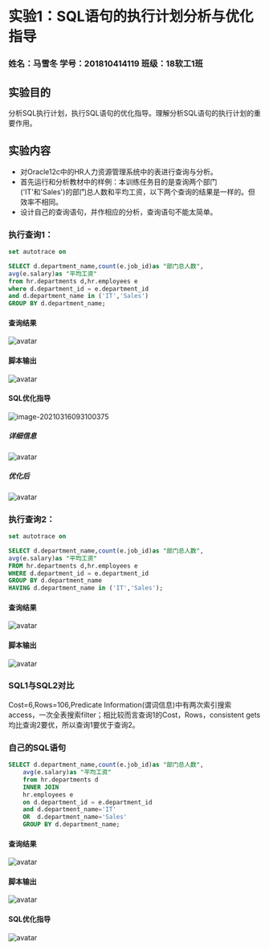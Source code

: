 # 实验1：SQL语句的执行计划分析与优化指导

### 姓名：马雪冬           学号：201810414119            班级：18软工1班

## 实验目的

分析SQL执行计划，执行SQL语句的优化指导。理解分析SQL语句的执行计划的重要作用。

## 实验内容

- 对Oracle12c中的HR人力资源管理系统中的表进行查询与分析。
- 首先运行和分析教材中的样例：本训练任务目的是查询两个部门('IT'和'Sales')的部门总人数和平均工资，以下两个查询的结果是一样的。但效率不相同。
- 设计自己的查询语句，并作相应的分析，查询语句不能太简单。

### 执行查询1：

```sql
set autotrace on

SELECT d.department_name,count(e.job_id)as "部门总人数",
avg(e.salary)as "平均工资"
from hr.departments d,hr.employees e
where d.department_id = e.department_id
and d.department_name in ('IT','Sales')
GROUP BY d.department_name;
```

#### 查询结果

![avatar](test1_3.png)

#### 脚本输出

![avatar](test1_1.png)

#### SQL优化指导

![image-20210316093100375](C:\Users\dell\AppData\Roaming\Typora\typora-user-images\image-20210316093100375.png)

##### 详细信息

![avatar](test1_sqlyh_1.png)

##### 优化后

![avatar](test1_sqlyh_2.png)

### 执行查询2：

```sql
set autotrace on

SELECT d.department_name,count(e.job_id)as "部门总人数",
avg(e.salary)as "平均工资"
FROM hr.departments d,hr.employees e
WHERE d.department_id = e.department_id
GROUP BY d.department_name
HAVING d.department_name in ('IT','Sales');
```

#### 查询结果

![avatar](test1_4.png)

#### 脚本输出

![avatar](test1_2.png)

### SQL1与SQL2对比

Cost=6,Rows=106,Predicate Information(谓词信息)中有两次索引搜索access，一次全表搜索filter；相比较而言查询1的Cost，Rows，consistent gets均比查询2要优，所以查询1要优于查询2。

### 自己的SQL语句

```sql
SELECT d.department_name,count(e.job_id)as "部门总人数",
	avg(e.salary)as "平均工资"
	from hr.departments d
    INNER JOIN
    hr.employees e
	on d.department_id = e.department_id
	and d.department_name='IT'
    OR  d.department_name='Sales'
	GROUP BY d.department_name;
```

#### 查询结果

![avatar](test1_mysql_2.png)

#### 脚本输出

![avatar](test1_mysql_3.png)

#### SQL优化指导

![avatar](test1_mysql_1.png)
